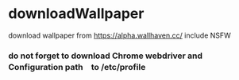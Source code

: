 # downloadWallpaper
download wallpaper from https://alpha.wallhaven.cc/ include NSFW
### do not forget to download Chrome webdriver and Configuration path　to /etc/profile
